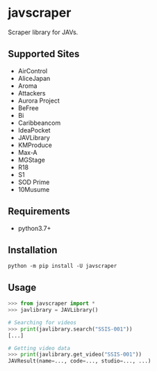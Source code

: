 # javscraper
Scraper library for JAVs.

## Supported Sites
- AirControl
- AliceJapan
- Aroma
- Attackers
- Aurora Project
- BeFree
- Bi
- Caribbeancom
- IdeaPocket
- JAVLibrary
- KMProduce
- Max-A
- MGStage
- R18
- S1
- SOD Prime
- 10Musume

## Requirements
- python3.7+

## Installation
```commandline
python -m pip install -U javscraper
```

## Usage
```python
>>> from javscraper import *
>>> javlibrary = JAVLibrary()

# Searching for videos
>>> print(javlibrary.search("SSIS-001"))
[...]

# Getting video data
>>> print(javlibrary.get_video("SSIS-001"))
JAVResult(name=..., code=..., studio=..., ...)
```